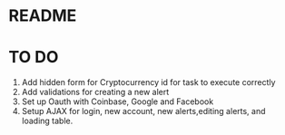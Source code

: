 # README


# TO DO
1. Add hidden form for Cryptocurrency id for task to execute correctly
2. Add validations for creating a new alert
3. Set up Oauth with Coinbase, Google and Facebook
4. Setup AJAX for login, new account, new alerts,editing alerts, and loading table. 
